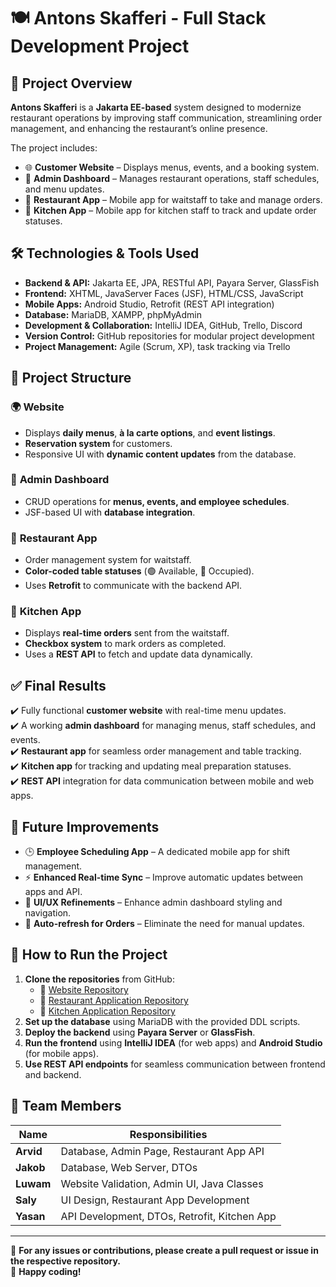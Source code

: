 # 🍽️ Antons Skafferi - Full Stack Development Project

## 📌 Project Overview
**Antons Skafferi** is a **Jakarta EE-based** system designed to modernize restaurant operations by improving staff communication, streamlining order management, and enhancing the restaurant’s online presence.

The project includes:
- 🌐 **Customer Website** – Displays menus, events, and a booking system.
- 🔧 **Admin Dashboard** – Manages restaurant operations, staff schedules, and menu updates.
- 📱 **Restaurant App** – Mobile app for waitstaff to take and manage orders.
- 🍳 **Kitchen App** – Mobile app for kitchen staff to track and update order statuses.

## 🛠️ Technologies & Tools Used
- **Backend & API:** Jakarta EE, JPA, RESTful API, Payara Server, GlassFish
- **Frontend:** XHTML, JavaServer Faces (JSF), HTML/CSS, JavaScript
- **Mobile Apps:** Android Studio, Retrofit (REST API integration)
- **Database:** MariaDB, XAMPP, phpMyAdmin
- **Development & Collaboration:** IntelliJ IDEA, GitHub, Trello, Discord
- **Version Control:** GitHub repositories for modular project development
- **Project Management:** Agile (Scrum, XP), task tracking via Trello

## 📂 Project Structure
### 🌍 **Website**
- Displays **daily menus**, **à la carte options**, and **event listings**.
- **Reservation system** for customers.
- Responsive UI with **dynamic content updates** from the database.

### 🔧 **Admin Dashboard**
- CRUD operations for **menus, events, and employee schedules**.
- JSF-based UI with **database integration**.

### 📱 **Restaurant App**
- Order management system for waitstaff.
- **Color-coded table statuses** (🟢 Available, 🔴 Occupied).
- Uses **Retrofit** to communicate with the backend API.

### 🍳 **Kitchen App**
- Displays **real-time orders** sent from the waitstaff.
- **Checkbox system** to mark orders as completed.
- Uses a **REST API** to fetch and update data dynamically.

## ✅ Final Results
✔️ Fully functional **customer website** with real-time menu updates.  
✔️ A working **admin dashboard** for managing menus, staff schedules, and events.  
✔️ **Restaurant app** for seamless order management and table tracking.  
✔️ **Kitchen app** for tracking and updating meal preparation statuses.  
✔️ **REST API** integration for data communication between mobile and web apps.

## 🚀 Future Improvements
- 🕒 **Employee Scheduling App** – A dedicated mobile app for shift management.
- ⚡ **Enhanced Real-time Sync** – Improve automatic updates between apps and API.
- 🎨 **UI/UX Refinements** – Enhance admin dashboard styling and navigation.
- 🔄 **Auto-refresh for Orders** – Eliminate the need for manual updates.

## 💾 How to Run the Project
1. **Clone the repositories** from GitHub:
   - 📂 [Website Repository](https://github.com/ybond93/Website)
   - 📂 [Restaurant Application Repository](https://github.com/ybond93/Application_Restaurant)
   - 📂 [Kitchen Application Repository](https://github.com/ybond93/Application_Kitchen)
2. **Set up the database** using MariaDB with the provided DDL scripts.
3. **Deploy the backend** using **Payara Server** or **GlassFish**.
4. **Run the frontend** using **IntelliJ IDEA** (for web apps) and **Android Studio** (for mobile apps).
5. **Use REST API endpoints** for seamless communication between frontend and backend.

## 👥 Team Members
| Name  | Responsibilities |
|--------|------------------------------------|
| **Arvid**  | Database, Admin Page, Restaurant App API |
| **Jakob**  | Database, Web Server, DTOs |
| **Luwam**  | Website Validation, Admin UI, Java Classes |
| **Saly**  | UI Design, Restaurant App Development |
| **Yasan**  | API Development, DTOs, Retrofit, Kitchen App |

---

📢 **For any issues or contributions, please create a pull request or issue in the respective repository.**  
🚀 **Happy coding!**
